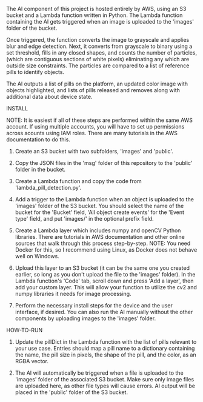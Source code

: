 The AI component of this project is hosted entirely by AWS,
using an S3 bucket and a Lambda function written in Python.
The Lambda function containing the AI gets triggered when
an image is uploaded to the 'images' folder of the bucket. 

Once triggered, the function converts the image to grayscale and
applies blur and edge detection. Next, it converts from grayscale
to binary using a set threshold, fills in any closed shapes, and
counts the number of particles, (which are contiguous sections of
white pixels) eliminating any which are outside size constraints.
The particles are compared to a list of reference pills to identify
objects. 

The AI outputs a list of pills on the platform, an updated color image
with objects highlighted, and lists of pills released and removes along
with additional data about device state.

INSTALL

NOTE: It is easiest if all of these steps are performed within the same AWS account.
If using multiple accounts, you will have to set up permissions across acounts using
IAM roles. There are many tutorials in the AWS documentation to do this.

1. Create an S3 bucket with two subfolders, 'images' and 'public'.

2. Copy the JSON files in the 'msg' folder of this repository to the 'public'
   folder in the bucket.

3. Create a Lambda function and copy the code from 'lambda_pill_detection.py'.

4. Add a trigger to the Lambda function when an object is uploaded to the
   'images' folder of the S3 bucket. You should select the name of the bucket
   for the 'Bucket' field, 'All object create events' for the 'Event type'
   field, and put 'images/' in the optional prefix field.

5. Create a Lambda layer which includes numpy and openCV Python libraries.
   There are tutorials in AWS documentation and other online sources that
   walk through this process step-by-step. NOTE: You need Docker for this,
   so I recommend using Linux, as Docker does not behave well on Windows.

6. Upload this layer to an S3 bucket (it can be the same one you created earlier,
   so long as you don't upload the file to the 'images' folder). In the Lambda
   function's 'Code' tab, scroll down and press 'Add a layer', then add your
   custom layer. This will allow your function to utilize the cv2 and numpy
   libraries it needs for image processing.

7. Perform the necessary install steps for the device and the user interface, if
   desired. You can also run the AI manually without the other components by
   uploading images to the 'images' folder.

HOW-TO-RUN

1. Update the pillDict in the Lambda function with the list of pills relevant
   to your use case. Entries should map a pill name to a dictionary containing
   the name, the pill size in pixels, the shape of the pill, and the color, as
   an RGBA vector.

2. The AI will automatically be triggered when a file is uploaded to the 'images'
   folder of the associated S3 bucket. Make sure only image files are uploaded
   here, as other file types will cause errors. AI output will be placed in the
   'public' folder of the S3 bucket.
   